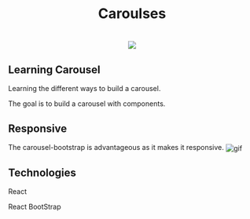 <h1 align="center">Caroulses</h1>

<h1 align="center"><img src="https://ik.imagekit.io/cnbmdh4b9w/ezgif.com-gif-maker__7__-veKQDZIQ.gif?ik-sdk-version=javascript-1.4.3&updatedAt=1655594707483"
/></h1>

<h2>Learning Carousel</h2>

Learning the different ways to build a carousel.

<p>The goal is to build a carousel with components.</p>

<h2>Responsive</h2>

The carousel-bootstrap is advantageous as it makes it responsive.
<img align="center" src="https://ik.imagekit.io/cnbmdh4b9w/ezgif.com-gif-maker_SI7efWzm2.gif?ik-sdk-version=javascript-1.4.3&updatedAt=1661475512209" alt="gif" />


<h2>Technologies</h2>
<p>React</p>
<p>React BootStrap</p> 

